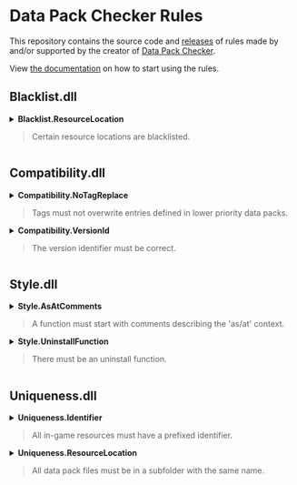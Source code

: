 # Data Pack Checker Rules
This repository contains the source code and [releases](https://github.com/Bertie2011/DataPackCheckerRules/releases) of rules made by and/or supported by the creator of [Data Pack Checker](https://github.com/Bertie2011/DataPackChecker).

View [the documentation](https://github.com/Bertie2011/DataPackChecker/blob/main/README.md) on how to start using the rules.

## Blacklist.dll
<details><summary><b>Blacklist.ResourceLocation</b><blockquote>Certain resource locations are blacklisted.</blockquote></summary>
Some resource locations are blacklisted. Each resource file path (starting with 'data/') is matched against a list of regular expressions until one matches. Based on a +/- prefix, the file will be allowed or disallowed. If none of the expressions match, the location is allowed. Use [^/]+ to allow any path element.
</details>

## Compatibility.dll
<details><summary><b>Compatibility.NoTagReplace</b><blockquote>Tags must not overwrite entries defined in lower priority data packs.</blockquote></summary>
Setting 'replace' to true in a tag can prevent other data packs from working correctly.
</details>
<details><summary><b>Compatibility.VersionId</b><blockquote>The version identifier must be correct.</blockquote></summary>
The version identifier 'pack_format' in pack.mcmeta has to match the number set in the configuration.
</details>

## Style.dll
<details><summary><b>Style.AsAtComments</b><blockquote>A function must start with comments describing the 'as/at' context.</blockquote></summary>
In each function a certain context is assumed, which includes the meaning of @s, @p and ~ ~ ~. Writing down that context at the top of the function might save some time debugging and help out if the function is revisited in the future. Spacing within the lines is not checked.
</details>
<details><summary><b>Style.UninstallFunction</b><blockquote>There must be an uninstall function.</blockquote></summary>
Providing an uninstall function will help remove traces and leave a clean world behind before the data pack is removed.
</details>

## Uniqueness.dll
<details><summary><b>Uniqueness.Identifier</b><blockquote>All in-game resources must have a prefixed identifier.</blockquote></summary>
In-game resources like scoreboard objectives have to be prefixed to prevent clashes. Only 1 prefix per namespace is allowed and should be separated by any of these characters: . _ -<br>
If a namespace is allowed, all resources must be prefixed by the namespace of the function.<br><br>

Prefixed:
- scoreboard objectives
- tags
- teams

Namespaced:
- bossbars
- data storage

Configuration can be used to extend or overwrite the default rules with a custom set of prefixes and namespaces.
</details>
<details><summary><b>Uniqueness.ResourceLocation</b><blockquote>All data pack files must be in a subfolder with the same name.</blockquote></summary>
Assuming the namespace is author specific, putting all resources in subfolders will prevent clashes with other data packs of the same author. By default each namespace can have its own subfolder, which can be extended or overridden by a list of names in the configuration.
</details>

